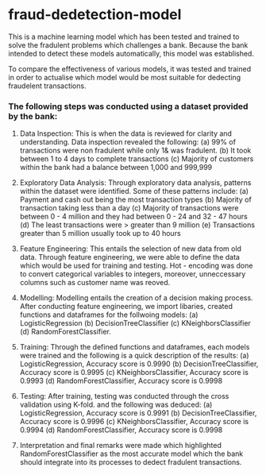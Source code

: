 # fraud-dedetection-model
This is a machine learning model which has been tested and trained to solve the fradulent problems which challenges a bank.  Because the bank intended to detect these models automatically, this model was established. 

To compare the effectiveness of various models, it was tested and trained in order to actualise which model would be most suitable for dedecting fraudelent transactions. 

### The following steps was conducted using a dataset provided by the bank: 
  1. Data Inspection: This is when the data is reviewed for clarity and understanding. Data inspection revealed the following: 
      (a) 99% of transactions were non fradulent while only 1& was fradulent. 
      (b) It took between 1 to 4 days to complete transactions
      (c) Majority of customers within the bank had a balance between 1,000 and 999,999
      
  2. Exploratory Data Analysis: Through exploratory data analysis, patterns within the dataset were identified. Some of these patterns include:
      (a) Payment and cash out being the most transaction types
      (b) Majority of transaction taking less than a day
      (c) Majority of transactions were between 0 - 4 million and they had between 0 - 24 and 32 - 47 hours
      (d) The least transactions were > greater than 9 million
      (e) Transactions greater than 5 million usually took up to 40 hours

  3. Feature Engineering: This entails the selection of new data from old data. Through feature engineering, we were able to define the data which would be used for training and testing. Hot - encoding was done to convert categorical variables to integers, moreover, unneccessary columns such as customer name was reoved. 
 
  4. Modelling: Modelling entails the creation of a decision making process. After conducting feature engineering, we import libaries, created functions and dataframes for the follwoing models: (a) LogisticRegression (b) DecisionTreeClassifier (c) KNeighborsClassifier (d) RandomForestClassifier. 
 
  5.  Training: Through the defined functions and dataframes, each models were trained and the following is a quick description of the results: (a) LogisticRegression, Accuracy score is 0.9990  (b) DecisionTreeClassifier, Accuracy score is 0.9995 (c) KNeighborsClassifier, Accuracy score is 0.9993 (d) RandomForestClassifier, Accuracy score is 0.9998
 
  6. Testing: After training, testing was conducted through the cross validation using K-fold. and the following was deduced: (a) LogisticRegression, Accuracy score is 0.9991  (b) DecisionTreeClassifier, Accuracy score is 0.9996 (c) KNeighborsClassifier, Accuracy score is 0.9994 (d) RandomForestClassifier, Accuracy score is 0.9998
  
  8. Interpretation and final remarks were made which highlighted RandomForestClassifier as the most accurate model which the bank should integrate into its processes to dedect fradulent transactions. 








